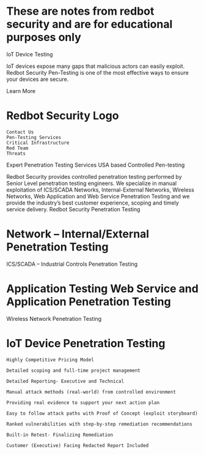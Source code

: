 # These are notes from redbot security and are for educational purposes only

IoT Device Testing

IoT devices expose many gaps that malicious actors can easily exploit.  Redbot Security Pen-Testing is one of the most effective ways to ensure your devices are secure.

Learn More

# Redbot Security Logo

    Contact Us
    Pen-Testing Services
    Critical Infrastructure
    Red Team
    Threats

Expert Penetration Testing Services
USA based Controlled Pen-testing

Redbot Security provides controlled penetration testing performed by Senior Level penetration testing engineers. We specialize in manual exploitation of  ICS/SCADA Networks, Internal-External Networks, Wireless Networks,  Web Application and Web Service Penetration Testing and we provide the industry’s best customer experience, scoping and timely service delivery.
Redbot Security Penetration Testing

# Network – Internal/External Penetration Testing

ICS/SCADA – Industrial Controls Penetration Testing

# Application Testing Web Service and Application Penetration Testing

Wireless Network Penetration Testing

# IoT Device Penetration Testing

    Highly Competitive Pricing Model 

    Detailed scoping and full-time project management

    Detailed Reporting- Executive and Technical

    Manual attack methods (real-world) from controlled environment

    Providing real evidence to support your next action plan

    Easy to follow attack paths with Proof of Concept (exploit storyboard)

    Ranked vulnerabilities with step-by-step remediation recommendations 

    Built-in Retest- Finalizing Remediation

    Customer (Executive) Facing Redacted Report Included

